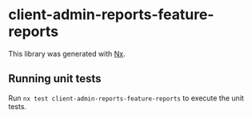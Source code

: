 # client-admin-reports-feature-reports

This library was generated with [Nx](https://nx.dev).

## Running unit tests

Run `nx test client-admin-reports-feature-reports` to execute the unit tests.
